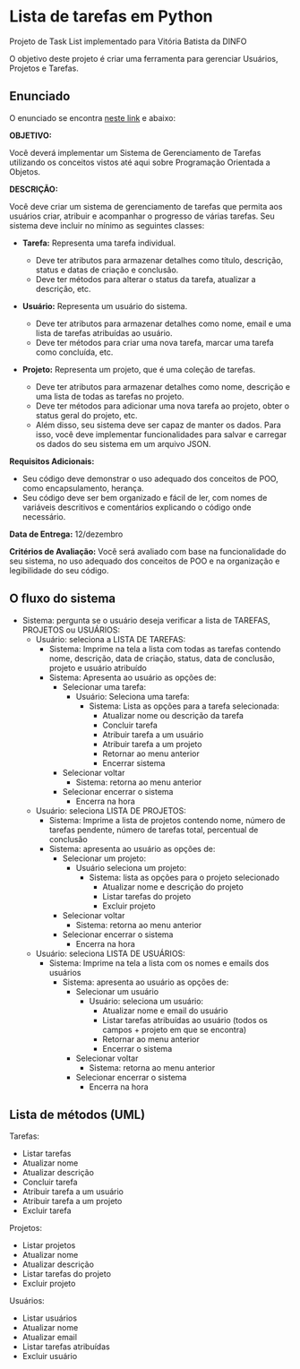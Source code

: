# Lista de tarefas em Python

Projeto de Task List implementado para Vitória Batista da DINFO

O objetivo deste projeto é criar uma ferramenta para gerenciar Usuários, Projetos e Tarefas.

## Enunciado

O enunciado se encontra [neste link](./.docs/escopo.jpeg) e abaixo:

**OBJETIVO:**

Você deverá implementar um Sistema de Gerenciamento de Tarefas utilizando os conceitos vistos até aqui sobre Programação Orientada a Objetos.

**DESCRIÇÃO:**

Você deve criar um sistema de gerenciamento de tarefas que permita aos usuários criar, atribuir e acompanhar o progresso de várias tarefas. Seu sistema deve incluir no mínimo
as seguintes classes:

- **Tarefa:** Representa uma tarefa individual.
  - Deve ter atributos para armazenar detalhes como título, descrição, status e datas de criação e conclusão.
  - Deve ter métodos para alterar o status da tarefa, atualizar a descrição, etc.

- **Usuário:** Representa um usuário do sistema.
  - Deve ter atributos para armazenar detalhes como nome, email e uma lista de tarefas atribuídas ao usuário.
  - Deve ter métodos para criar uma nova tarefa, marcar uma tarefa como concluída, etc.

- **Projeto:** Representa um projeto, que é uma coleção de tarefas.
  - Deve ter atributos para armazenar detalhes como nome, descrição e uma lista de todas as tarefas no
projeto.
  - Deve ter métodos para adicionar uma nova tarefa ao projeto, obter o status geral do projeto, etc.
  - Além disso, seu sistema deve ser capaz de manter os dados. Para isso, você deve implementar funcionalidades para salvar e carregar os dados do seu sistema em um arquivo
JSON.

**Requisitos Adicionais:**

- Seu código deve demonstrar o uso adequado dos conceitos de POO, como encapsulamento, herança.
- Seu código deve ser bem organizado e fácil de ler, com nomes de variáveis descritivos e comentários explicando o código onde necessário.

**Data de Entrega:** 12/dezembro

**Critérios de Avaliação:** Você será avaliado com base na funcionalidade do seu sistema, no uso adequado dos conceitos de POO e na organização e legibilidade do seu código.

## O fluxo do sistema

- Sistema: pergunta se o usuário deseja verificar a lista de TAREFAS, PROJETOS ou USUÁRIOS:
  - Usuário: seleciona a LISTA DE TAREFAS:
    - Sistema: Imprime na tela a lista com todas as tarefas contendo nome, descrição, data de criação, status, data de conclusão, projeto e usuário atribuído
    - Sistema: Apresenta ao usuário as opções de:
      - Selecionar uma tarefa:
        - Usuário: Seleciona uma tarefa:
          - Sistema: Lista as opções para a tarefa selecionada:
            - Atualizar nome ou descrição da tarefa
            - Concluir tarefa
            - Atribuir tarefa a um usuário
            - Atribuir tarefa a um projeto
            - Retornar ao menu anterior
            - Encerrar sistema
      - Selecionar voltar
        - Sistema: retorna ao menu anterior
      - Selecionar encerrar o sistema
        - Encerra na hora
  - Usuário: seleciona LISTA DE PROJETOS:
    - Sistema: Imprime a lista de projetos contendo nome, número de tarefas pendente, número de tarefas total, percentual de conclusão
    - Sistema: apresenta ao usuário as opções de:
      - Selecionar um projeto:
        - Usuário seleciona um projeto:
          - Sistema: lista as opções para o projeto selecionado
            - Atualizar nome e descrição do projeto
            - Listar tarefas do projeto
            - Excluir projeto
      - Selecionar voltar
        - Sistema: retorna ao menu anterior
      - Selecionar encerrar o sistema
        - Encerra na hora
  - Usuário: seleciona LISTA DE USUÁRIOS:
    - Sistema: Imprime na tela a lista com os nomes e emails dos usuários
      - Sistema: apresenta ao usuário as opções de:
        - Selecionar um usuário
          - Usuário: seleciona um usuário:
            - Atualizar nome e email do usuário
            - Listar tarefas atribuídas ao usuário (todos os campos + projeto em que se encontra)
            - Retornar ao menu anterior
            - Encerrar o sistema
        - Selecionar voltar
          - Sistema: retorna ao menu anterior
        - Selecionar encerrar o sistema
          - Encerra na hora

## Lista de métodos (UML)

Tarefas:

  - Listar tarefas
  - Atualizar nome
  - Atualizar descrição
  - Concluir tarefa
  - Atribuir tarefa a um usuário
  - Atribuir tarefa a um projeto
  - Excluir tarefa

Projetos:

  - Listar projetos
  - Atualizar nome
  - Atualizar descrição
  - Listar tarefas do projeto
  - Excluir projeto

Usuários:

  - Listar usuários
  - Atualizar nome
  - Atualizar email
  - Listar tarefas atribuídas
  - Excluir usuário
